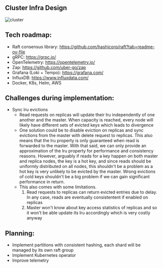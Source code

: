 ## Cluster Infra Design


![cluster](https://github.com/ph-ngn/nanobox/assets/93941060/e05533af-a200-43fd-b775-79923fcabe3a)

## Tech roadmap:
- Raft consensus library: https://github.com/hashicorp/raft?tab=readme-ov-file
- gRPC: https://grpc.io/
- OpenTelemetry: https://opentelemetry.io/
- Zap: https://github.com/uber-go/zap
- Grafana (Loki + Tempo): https://grafana.com/
- InfluxDB: https://www.influxdata.com/
- Docker, K8s, Helm, AWS


## Challenges during implementation:
- Sync lru evictions
  + Read requests on replicas will update their lru independently of one another and the master. When capacity is reached, every node will likely have different sets of evicted keys which leads to divergence
  + One solution could be to disable eviction on replicas and sync evictions from the master with delete request to replicas. This also means that the lru property is only guaranteed when read is forwarded to the master. With that said, we can only provide an approximation of the lru property for performance and consistency reasons. However, arguably if reads for a key happen on both master and replica nodes, the key is a hot key, and since reads should be uniformly distributed on all nodes, this shouldn't be a problem as a hot key is very unlikely to be evicted by the master. Wrong evictions of cold keys shouldn't be a big problem if we can gain significant performance in return.
  + This also comes with some limitations.
    1. Read requests to replicas can return evicted entries due to delay. In any case, reads are eventually consistentent if enabled on replicas
    2. Master won't know about key access statistics of replicas and so it won't be able update its lru accordingly which is very costly anyway


## Planning:
- Implement partitions with consistent hashing, each shard will be managed by its own raft group
- Implement Kubernetes operator
- Improve telemetry


  
